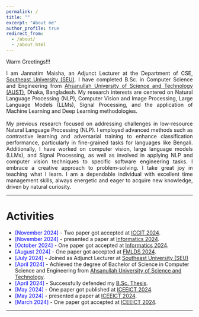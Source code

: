 ```yaml
---
permalink: /
title: ""
excerpt: "About me"
author_profile: true
redirect_from: 
  - /about/
  - /about.html
---
```


Warm Greetings!!!

<div style="text-align: justify"> 

I am Jannatim Maisha, an Adjunct Lecturer at the Department of CSE, <a href="https://seu.edu.bd/index.php">Southeast University (SEU)</a>. I have completed B.Sc. in Computer Science and Engineering from <a href="http://aust.edu/">Ahsanullah University of Science and Technology (AUST)</a>, Dhaka, Bangladesh. My research interests are centered on Natural Language Processing (NLP), Computer Vision and Image Processing, Large Language Models (LLMs), Signal Processing, and the application of Machine Learning and Deep Learning methodologies.
<br><br>
My previous research focused on addressing challenges in low-resource Natural Language Processing (NLP). I employed advanced methods such as contrastive learning and adversarial training to enhance classification performance, particularly in fine-grained tasks for languages like Bengali. Additionally, I have worked on computer vision, large language models (LLMs), and Signal Processing, as well as involved in applying NLP and computer vision techniques to specific software engineering tasks. I embrace a creative approach to problem-solving. I take great joy in teaching what I learn. I am a dependable individual with excellent time management skills, always energetic and eager to acquire new knowledge, driven by natural curiosity.
</div>

-----------

# Activities 

* <span style="color:Blue"> [November 2024]  </span> - Two paper got accepted at [ICCIT 2024](https://iccit.org.bd/2024/).
* <span style="color:Blue"> [November 2024]  </span> - presented a paper at [Informatics 2024](https://informatics.kpi.fei.tuke.sk/).
* <span style="color:Blue"> [October 2024]  </span> - One paper got accepted at [Informatics 2024](https://informatics.kpi.fei.tuke.sk/).
* <span style="color:Blue"> [August 2024]  </span> - One paper got accepted at [FMLDS 2024](https://fmlds.org/).
* <span style="color:Blue"> [July 2024]  </span> - Joined as Adjunct Lecturer at <a href="https://seu.edu.bd/index.php">Southeast University (SEU)</a>
* <span style="color:Blue"> [April 2024]  </span> - Achieved the degree of Bachelor of Science in Computer Science and Engineering from [Ahsanullah University of Science and Technology](http://aust.edu/).
* <span style="color:Blue"> [April 2024]  </span> - Successfully defended my [B.Sc. Thesis](https://jannatim-maisha.github.io/files/Academic_Thesis.pdf).
* <span style="color:Blue"> [May 2024]  </span> - One paper got published at [ICEEICT 2024](https://iceeict.mist.ac.bd/).
* <span style="color:Blue"> [May 2024]  </span> - presented a paper at [ICEEICT 2024](https://iceeict.mist.ac.bd/).
* <span style="color:Blue"> [March 2024]  </span> - One paper got accepted at [ICEEICT 2024](https://iceeict.mist.ac.bd/).

<script type="text/javascript" src="//rf.revolvermaps.com/0/0/8.js?i=52vxgbx02tg&amp;m=0&amp;c=ff0000&amp;cr1=ffffff&amp;f=arial&amp;l=33" async="async"></script>

-----------


